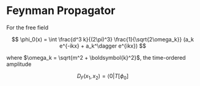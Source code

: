 # Feynman Propagator

For the free field

$$
\phi_0(x) = \int \frac{d^3 k}{(2\pi)^3}
\frac{1}{\sqrt{2\omega_k}}
(a_k e^{-ikx} + a_k^\dagger e^{ikx})
$$

where $\omega_k = \sqrt{m^2 + \boldsymbol{k}^2}$, the time-ordered amplitude

$$
D_F(x_1, x_2)
= \langle 0 | T[\phi_0]
$$